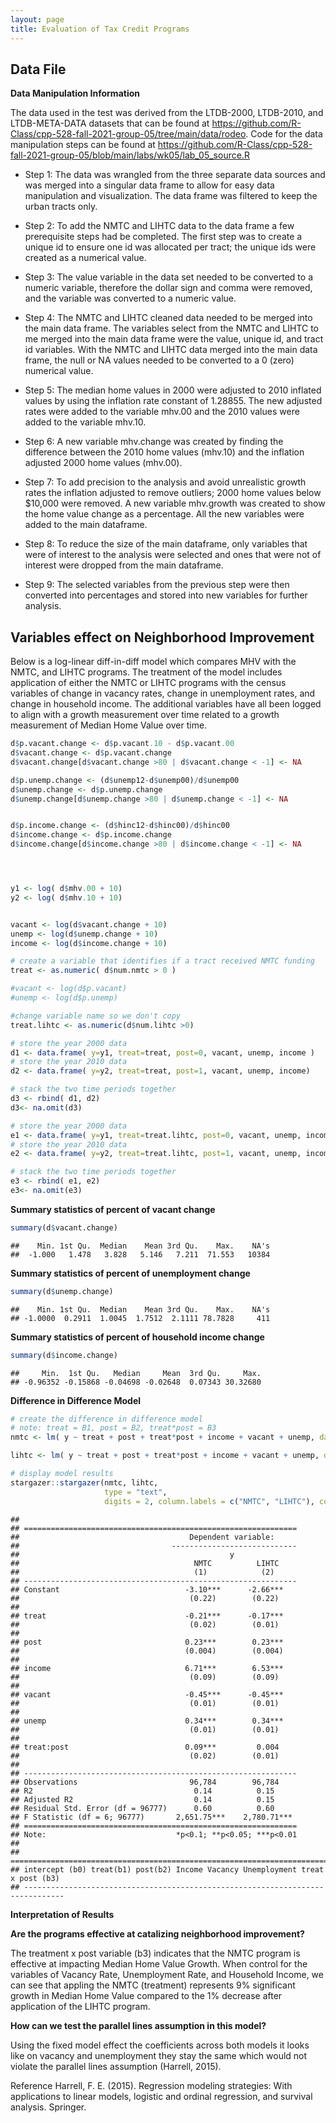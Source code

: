 ```yaml
---
layout: page
title: Evaluation of Tax Credit Programs
---
```


## Data File

**Data Manipulation Information**

The data used in the test was derived from the LTDB-2000, LTDB-2010, and
LTDB-META-DATA datasets that can be found at
<https://github.com/R-Class/cpp-528-fall-2021-group-05/tree/main/data/rodeo>.
Code for the data manipulation steps can be found at
<https://github.com/R-Class/cpp-528-fall-2021-group-05/blob/main/labs/wk05/lab_05_source.R>

-   Step 1: The data was wrangled from the three separate data sources
    and was merged into a singular data frame to allow for easy data
    manipulation and visualization. The data frame was filtered to keep
    the urban tracts only.

-   Step 2: To add the NMTC and LIHTC data to the data frame a few
    prerequisite steps had be completed. The first step was to create a
    unique id to ensure one id was allocated per tract; the unique ids
    were created as a numerical value.

-   Step 3: The value variable in the data set needed to be converted to
    a numeric variable, therefore the dollar sign and comma were
    removed, and the variable was converted to a numeric value.

-   Step 4: The NMTC and LIHTC cleaned data needed to be merged into the
    main data frame. The variables select from the NMTC and LIHTC to me
    merged into the main data frame were the value, unique id, and tract
    id variables. With the NMTC and LIHTC data merged into the main data
    frame, the null or NA values needed to be converted to a 0 (zero)
    numerical value.

-   Step 5: The median home values in 2000 were adjusted to 2010
    inflated values by using the inflation rate constant of 1.28855. The
    new adjusted rates were added to the variable mhv.00 and the 2010
    values were added to the variable mhv.10.

-   Step 6: A new variable mhv.change was created by finding the
    difference between the 2010 home values (mhv.10) and the inflation
    adjusted 2000 home values (mhv.00).

-   Step 7: To add precision to the analysis and avoid unrealistic
    growth rates the inflation adjusted to remove outliers; 2000 home
    values below $10,000 were removed. A new variable mhv.growth was
    created to show the home value change as a percentage. All the new
    variables were added to the main dataframe.

-   Step 8: To reduce the size of the main dataframe, only variables
    that were of interest to the analysis were selected and ones that
    were not of interest were dropped from the main dataframe.

-   Step 9: The selected variables from the previous step were then
    converted into percentages and stored into new variables for further
    analysis.

## Variables effect on Neighborhood Improvement

Below is a log-linear diff-in-diff model which compares MHV with the
NMTC, and LIHTC programs. The treatment of the model includes
application of either the NMTC or LIHTC programs with the census
variables of change in vacancy rates, change in unemployment rates, and
change in household income. The additional variables have all been
logged to align with a growth measurement over time related to a growth
measurement of Median Home Value over time.

``` r
d$p.vacant.change <- d$p.vacant.10 - d$p.vacant.00
d$vacant.change <- d$p.vacant.change
d$vacant.change[d$vacant.change >80 | d$vacant.change < -1] <- NA

d$p.unemp.change <- (d$unemp12-d$unemp00)/d$unemp00
d$unemp.change <- d$p.unemp.change
d$unemp.change[d$unemp.change >80 | d$unemp.change < -1] <- NA


d$p.income.change <- (d$hinc12-d$hinc00)/d$hinc00
d$income.change <- d$p.income.change
d$income.change[d$income.change >80 | d$income.change < -1] <- NA




y1 <- log( d$mhv.00 + 10)
y2 <- log( d$mhv.10 + 10)


vacant <- log(d$vacant.change + 10)
unemp <- log(d$unemp.change + 10)
income <- log(d$income.change + 10)

# create a variable that identifies if a tract received NMTC funding
treat <- as.numeric( d$num.nmtc > 0 )

#vacant <- log(d$p.vacant)
#unemp <- log(d$p.unemp)

#change variable name so we don't copy
treat.lihtc <- as.numeric(d$num.lihtc >0)

# store the year 2000 data
d1 <- data.frame( y=y1, treat=treat, post=0, vacant, unemp, income )
# store the year 2010 data
d2 <- data.frame( y=y2, treat=treat, post=1, vacant, unemp, income) 

# stack the two time periods together
d3 <- rbind( d1, d2)
d3<- na.omit(d3)

# store the year 2000 data
e1 <- data.frame( y=y1, treat=treat.lihtc, post=0, vacant, unemp, income) 
# store the year 2010 data
e2 <- data.frame( y=y2, treat=treat.lihtc, post=1, vacant, unemp, income) 

# stack the two time periods together
e3 <- rbind( e1, e2)
e3<- na.omit(e3)
```

**Summary statistics of percent of vacant change**

``` r
summary(d$vacant.change)
```

    ##    Min. 1st Qu.  Median    Mean 3rd Qu.    Max.    NA's 
    ##  -1.000   1.478   3.828   5.146   7.211  71.553   10384

**Summary statistics of percent of unemployment change**

``` r
summary(d$unemp.change)
```

    ##    Min. 1st Qu.  Median    Mean 3rd Qu.    Max.    NA's 
    ## -1.0000  0.2911  1.0045  1.7512  2.1111 78.7828     411

**Summary statistics of percent of household income change**

``` r
summary(d$income.change)
```

    ##     Min.  1st Qu.   Median     Mean  3rd Qu.     Max. 
    ## -0.96352 -0.15868 -0.04698 -0.02648  0.07343 30.32680

**Difference in Difference Model**

``` r
# create the difference in difference model
# note: treat = B1, post = B2, treat*post = B3
nmtc <- lm( y ~ treat + post + treat*post + income + vacant + unemp, data=d3 )

lihtc <- lm( y ~ treat + post + treat*post + income + vacant + unemp, data=e3 )

# display model results
stargazer::stargazer(nmtc, lihtc,
                     type = "text",
                     digits = 2, column.labels = c("NMTC", "LIHTC"), covariate.lables = c("intercept (b0)", "treat(b1)", "post(b2)", "Income", "Vacancy", "Unemployment", "treat x post (b3)"), intercept.bottom = FALSE)
```

    ## 
    ## =============================================================
    ##                                      Dependent variable:     
    ##                                  ----------------------------
    ##                                               y              
    ##                                       NMTC          LIHTC    
    ##                                       (1)            (2)     
    ## -------------------------------------------------------------
    ## Constant                            -3.10***      -2.66***   
    ##                                      (0.22)        (0.22)    
    ##                                                              
    ## treat                               -0.21***      -0.17***   
    ##                                      (0.02)        (0.01)    
    ##                                                              
    ## post                                0.23***        0.23***   
    ##                                     (0.004)        (0.004)   
    ##                                                              
    ## income                              6.71***        6.53***   
    ##                                      (0.09)        (0.09)    
    ##                                                              
    ## vacant                              -0.45***      -0.45***   
    ##                                      (0.01)        (0.01)    
    ##                                                              
    ## unemp                               0.34***        0.34***   
    ##                                      (0.01)        (0.01)    
    ##                                                              
    ## treat:post                          0.09***         0.004    
    ##                                      (0.02)        (0.01)    
    ##                                                              
    ## -------------------------------------------------------------
    ## Observations                         96,784        96,784    
    ## R2                                    0.14          0.15     
    ## Adjusted R2                           0.14          0.15     
    ## Residual Std. Error (df = 96777)      0.60          0.60     
    ## F Statistic (df = 6; 96777)       2,651.75***    2,780.71*** 
    ## =============================================================
    ## Note:                             *p<0.1; **p<0.05; ***p<0.01
    ## 
    ## ===============================================================================
    ## intercept (b0) treat(b1) post(b2) Income Vacancy Unemployment treat x post (b3)
    ## -------------------------------------------------------------------------------

**Interpretation of Results**

**Are the programs effective at catalizing neighborhood improvement?**

The treatment x post variable (b3) indicates that the NMTC program is
effective at impacting Median Home Value Growth. When control
for the variables of Vacancy Rate, Unemployment Rate, and Household
Income, we can see that appling the NMTC (treatment) represents 9%
significant growth in Median Home Value compared to the 1% decrease
after application of the LIHTC program.

**How can we test the parallel lines assumption in this model?**

Using the fixed model effect the coefficients across both models it looks like on vacancy and
unemployment they stay the same which would not violate the parallel
lines assumption (Harrell, 2015). 

Reference Harrell, F. E. (2015). Regression modeling strategies: With
applications to linear models, logistic and ordinal regression, and
survival analysis. Springer.
